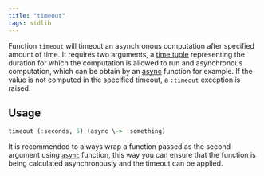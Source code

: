 ```yaml
---
title: "timeout"
tags: stdlib
---
```


Function `timeout` will timeout an asynchronous computation after specified amount of time. It requires two arguments, a [time tuple](docs/stdlib/misc/timetuple.md) representing the duration for which the computation is allowed to run and asynchronous computation, which can be obtain by an [async](async.md) function for example. If the value is not computed in the specified timeout, a `:timeout` exception is raised.

## Usage
```haskell
timeout (:seconds, 5) (async \-> :something)
```

It is recommended to always wrap a function passed as the second argument using [`async`](async.md) function, this way you can ensure that the function is being calculated asynchronously and the timeout can be applied.
